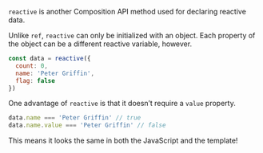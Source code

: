`reactive` is another Composition API method used for declaring reactive data.

Unlike `ref`, `reactive` can only be initialized with an object. Each property of the object can be a different reactive variable, however.

```js
const data = reactive({
  count: 0,
  name: 'Peter Griffin',
  flag: false
})
```

One advantage of `reactive` is that it doesn’t require a `value` property. 

```js
data.name === 'Peter Griffin' // true
data.name.value === 'Peter Griffin' // false
```

This means it looks the same in both the JavaScript and the template!
